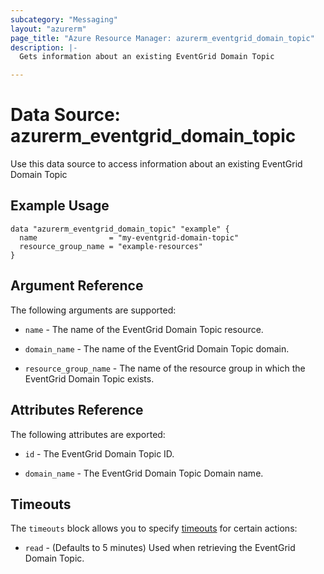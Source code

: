 ```yaml
---
subcategory: "Messaging"
layout: "azurerm"
page_title: "Azure Resource Manager: azurerm_eventgrid_domain_topic"
description: |-
  Gets information about an existing EventGrid Domain Topic

---
```


# Data Source: azurerm_eventgrid_domain_topic

Use this data source to access information about an existing EventGrid Domain Topic

## Example Usage

```hcl
data "azurerm_eventgrid_domain_topic" "example" {
  name                = "my-eventgrid-domain-topic"
  resource_group_name = "example-resources"
}
```

## Argument Reference

The following arguments are supported:

* `name` - The name of the EventGrid Domain Topic resource.

* `domain_name` - The name of the EventGrid Domain Topic domain.

* `resource_group_name` - The name of the resource group in which the EventGrid Domain Topic exists.

## Attributes Reference

The following attributes are exported:

* `id` - The EventGrid Domain Topic ID.

* `domain_name` - The EventGrid Domain Topic Domain name.

## Timeouts

The `timeouts` block allows you to specify [timeouts](https://www.terraform.io/docs/configuration/resources.html#timeouts) for certain actions:

* `read` - (Defaults to 5 minutes) Used when retrieving the EventGrid Domain Topic.
